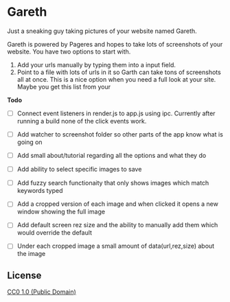 [logo]: https://github.com/Blumed/Electron-Screenshots/blob/master/icons/Apps-CSGO.png

# Gareth

Just a sneaking guy taking pictures of your website named Gareth.

Gareth is powered by Pageres and hopes to take lots of screenshots of your website. You have two options to start with.

1. Add your urls manually by typing them into a input field.
2. Point to a file with lots of urls in it so Garth can take tons of screenshots all at once. This is a nice option when you need a full look at your site. Maybe you get this list from your

**Todo**

- [ ] Connect event listeners in render.js to app.js using ipc. Currently after running a build none of the click events work.
- [ ] Add watcher to screenshot folder so other parts of the app know what is going on
- [ ] Add small about/tutorial regarding all the options and what they do
- [ ] Add ability to select specific images to save
- [ ] Add fuzzy search functionaity that only shows images which match keywords typed
- [ ] Add a cropped version of each image and when clicked it opens a new window showing the full image
- [ ] Add default screen rez size and the ability to manually add them which would override the default
- [ ] Under each cropped image a small amount of data(url,rez,size) about the image



## License

[CC0 1.0 (Public Domain)](LICENSE.md)
